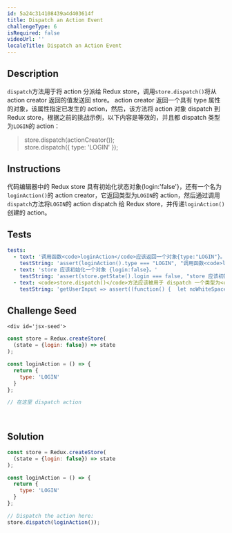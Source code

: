 ```yaml
---
id: 5a24c314108439a4d403614f
title: Dispatch an Action Event
challengeType: 6
isRequired: false
videoUrl: ''
localeTitle: Dispatch an Action Event
---
```


## Description
<section id='description'>
<code>dispatch</code>方法用于将 action 分派给 Redux store，调用<code>store.dispatch()</code>将从 action creator 返回的值发送回 store。
action creator 返回一个具有 type 属性的对象，该属性指定已发生的 action，然后，该方法将 action 对象 dispatch 到 Redux store，根据之前的挑战示例，以下内容是等效的，并且都 dispatch 类型为<code>LOGIN</code>的 action：
<blockquote>store.dispatch(actionCreator());<br>store.dispatch({ type: 'LOGIN' });</blockquote>
</section>

## Instructions
<section id='instructions'>
代码编辑器中的 Redux store 具有初始化状态对象{login:'false'}，还有一个名为<code>loginAction()</code>的 action creator，它返回类型为<code>LOGIN</code>的 action，然后通过调用<code>dispatch</code>方法将<code>LOGIN</code>的 action dispatch 给 Redux store，并传递<code>loginAction()</code>创建的 action。
</section>

## Tests
<section id='tests'>

```yml
tests:
  - text: '调用函数<code>loginAction</code>应该返回一个对象{type:"LOGIN"}。'
    testString: 'assert(loginAction().type === "LOGIN", "调用函数<code>loginAction</code>应该返回一个对象 {type:\"LOGIN\"}。");'
  - text: 'store 应该初始化一个对象 {login:false}。'
    testString: 'assert(store.getState().login === false, "store 应该初始化一个对象 {login:false}。");'
  - text: <code>store.dispatch()</code>方法应该被用于 dispatch 一个类型为<code>LOGIN</code>的 action。
    testString: 'getUserInput => assert((function() {  let noWhiteSpace = getUserInput("index").replace(/\s/g,""); return noWhiteSpace.includes("store.dispatch(loginAction())") || noWhiteSpace.includes("store.dispatch({type: \"LOGIN\"})") === true })(), "<code>store.dispatch()</code>方法应该被用于 dispatch 一个类型为<code>LOGIN</code>的 action。");'

```

</section>

## Challenge Seed
<section id='challengeSeed'>






    <div id='jsx-seed'>
    
```jsx
const store = Redux.createStore(
  (state = {login: false}) => state
);

const loginAction = () => {
  return {
    type: 'LOGIN'
  }
};

// 在这里 dispatch action

    
```
</div>





</section>

## Solution
<section id='solution'>

```js
const store = Redux.createStore(
  (state = {login: false}) => state
);

const loginAction = () => {
  return {
    type: 'LOGIN'
  }
};

// Dispatch the action here:
store.dispatch(loginAction());
```

</section>
              